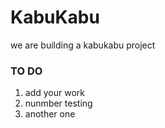 # KabuKabu
we are building a kabukabu project
### TO DO
1. add your work
1. nunmber testing
1. another one